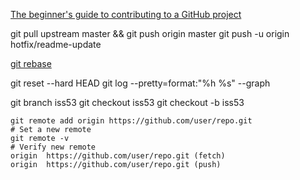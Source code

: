 [The beginner's guide to contributing to a GitHub project](https://akrabat.com/the-beginners-guide-to-contributing-to-a-github-project/#summary)

git pull upstream master && git push origin master
git push -u origin hotfix/readme-update

[git rebase](https://www.atlassian.com/git/tutorials/rewriting-history/git-rebase)

git reset --hard HEAD
git log --pretty=format:"%h %s" --graph

git branch iss53
git checkout iss53
git checkout -b iss53

```shell
git remote add origin https://github.com/user/repo.git
# Set a new remote
git remote -v
# Verify new remote
origin  https://github.com/user/repo.git (fetch)
origin  https://github.com/user/repo.git (push)
```